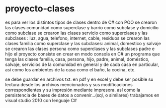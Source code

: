 # proyecto-clases
es para ver los distintos tipos de clases dentro de C# con POO
se crearon las clases comunidad como superclase y barrio como subclase y domicilio como subclase
se crearon las clases servicio como superclases y las subclases : luz, agua, telefono, internet, cable, residuos
se crearon las clases familia como superclase y las subclases: animal, domestico y salvaje
se crearon las clases persona como superclases y las subclases padre e hijo
el proyecto consiste en crear en modo consola en C# un programa que tenga las clases familia, casa, persona, hijo, padre, animal, doméstico, salvaje, 
servicios de la comunidad en general y de cada casa en particular, así como los ambientes de la casa como el baño, la cocina, etc.

se debe guardar en archivos txt. en pdf y en excel y debe ser posible su lectura desde los archivos mencionados y sus modificaciones correspondientes y su impresión mediante impresora.
así como la persistencia de bases de datos a convenir...(sql, o similares)
trabajamos en visual studio 2010 con lenguaje C#
